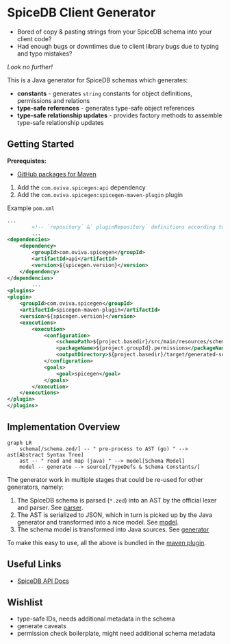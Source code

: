 # SpiceDB Client Generator

- Bored of copy & pasting strings from your SpiceDB schema into your client code?
- Had enough bugs or downtimes due to client library bugs due to typing and typo mistakes?

*Look no further!*

This is a Java generator for SpiceDB schemas which generates:

- **constants** - generates `string` constants for object definitions, permissions and relations
- **type-safe references** - generates type-safe object references
- **type-safe relationship updates** - provides factory methods to assemble type-safe relationship updates

## Getting Started

**Prerequistes:**

- [GitHub packages for Maven](https://docs.github.com/de/packages/working-with-a-github-packages-registry/working-with-the-apache-maven-registry)

1. Add the  `com.oviva.spicegen:api` dependency
2. Add the  `com.oviva.spicegen:spicegen-maven-plugin` plugin

Example `pom.xml`

```xml
...
        <!-- `repository` &` pluginRepository` definitions according to GitHub package -->
        ...
<dependencies>
    <dependency>
        <groupId>com.oviva.spicegen</groupId>
        <artifactId>api</artifactId>
        <version>${spicegen.version}</version>
    </dependency>
</dependencies>
        ...
<plugins>
<plugin>
    <groupId>com.oviva.spicegen</groupId>
    <artifactId>spicegen-maven-plugin</artifactId>
    <version>${spicegen.version}</version>
    <executions>
        <execution>
            <configuration>
                <schemaPath>${project.basedir}/src/main/resources/schema.zed</schemaPath>
                <packageName>${project.groupId}.permissions</packageName>
                <outputDirectory>${project.basedir}/target/generated-sources/src/main/java</outputDirectory>
            </configuration>
            <goals>
                <goal>spicegen</goal>
            </goals>
        </execution>
    </executions>
</plugin>
</plugins>
```

## Implementation Overview

```mermaid
graph LR
    schema[/schema.zed/] -- " pre-process to AST (go) " --> ast[Abstract Syntax Tree]
    ast -- " read and map (java) " --> model[Schema Model]
    model -- generate --> source[/TypeDefs & Schema Constants/]
```

The generator work in multiple stages that could be re-used for other generators, namely:

1. The SpiceDB schema is parsed (`*.zed`) into an AST by the official lexer and parser. See [parser](./parser).
2. The AST is serialized to JSON, which in turn is picked up by the Java generator and transformed
   into a nice model. See [model](./model).
3. The schema model is transformed into Java sources. See [generator](./generator)

To make this easy to use, all the above is bundled in the [maven plugin](./generator-maven-plugin).

## Useful Links

- [SpiceDB API Docs](https://buf.build/authzed/api/docs/main/authzed.api.v1)

## Wishlist

- type-safe IDs, needs additional metadata in the schema
- generate caveats
- permission check boilerplate, might need additional schema metadata
